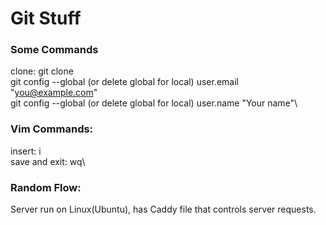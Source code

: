 # Git Stuff
### Some Commands
clone: git clone\
git config --global (or delete global for local) user.email "you@example.com"\
git config --global (or delete global for local) user.name "Your name"\

### Vim Commands:
insert: i\
save and exit: wq\

### Random Flow:
Server run on Linux(Ubuntu), has Caddy file that controls server requests.

